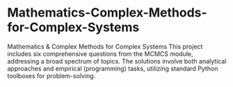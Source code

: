 # Mathematics-Complex-Methods-for-Complex-Systems
Mathematics &amp; Complex Methods for Complex Systems
This project includes six comprehensive questions from the MCMCS module, addressing a broad spectrum of topics. The solutions involve both analytical approaches and empirical (programming) tasks, utilizing standard Python toolboxes for problem-solving.
